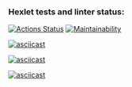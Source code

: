 ### Hexlet tests and linter status:
[![Actions Status](https://github.com/Kseniia66/frontend-project-44/actions/workflows/hexlet-check.yml/badge.svg)](https://github.com/Kseniia66/frontend-project-44/actions)
[![Maintainability](https://api.codeclimate.com/v1/badges/f9c75943ac844d080692/maintainability)](https://codeclimate.com/github/Kseniia66/frontend-project-44/maintainability)

[![asciicast](https://asciinema.org/a/68HHmDp4UtJNB3dI8wdIEaZKK.svg)](https://asciinema.org/a/68HHmDp4UtJNB3dI8wdIEaZKK)

[![asciicast](https://asciinema.org/a/Eoy2iKtwiVIr9qKj8qwCVHpuZ.svg)](https://asciinema.org/a/Eoy2iKtwiVIr9qKj8qwCVHpuZ)

[![asciicast](https://asciinema.org/a/X93iPeWkVc92EHuZcHK9GwJ1T.svg)](https://asciinema.org/a/X93iPeWkVc92EHuZcHK9GwJ1T)